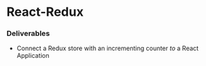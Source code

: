 # React-Redux

### Deliverables
* Connect a Redux store with an incrementing counter *to* a React Application